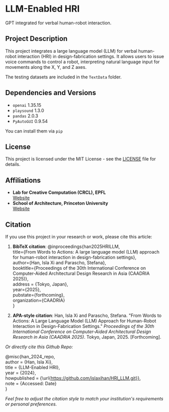 # LLM-Enabled HRI
GPT integrated for verbal human-robot interaction.

## Project Description

This project integrates a large language model (LLM) for verbal human-robot interaction (HRI) in design-fabrication settings. It allows users to issue voice commands to control a robot, interpreting natural language input for movements along the X, Y, and Z axes.

The testing datasets are included in the `TextData` folder.

## Dependencies and Versions

- `openai` 1.35.15
- `playsound` 1.3.0
- `pandas` 2.0.3
- `PyAutoGUI` 0.9.54

You can install them via `pip`

## License

This project is licensed under the MIT License - see the [LICENSE](LICENSE.md) file for details.

## Affiliations

- **Lab for Creative Computation (CRCL), EPFL**  
[Website](https://www.crclcrclcrcl.org/)
- **School of Architecture, Princeton University**  
[Website](https://soa.princeton.edu/)

## Citation
If you use this project in your research or work, please cite this article:

1. **BibTeX citation**:
@inproceedings{han2025HRILLM,  
title={From Words to Actions: A large language model (LLM) approach for human-robot interaction in design-fabrication settings},  
author={Han, Isla Xi and Parascho, Stefana},  
booktitle={Proceedings of the 30th International Conference on Computer-Aided Architectural Design Research in Asia (CAADRIA 2025)},  
address = {Tokyo, Japan},  
year={2025},  
pubstate={forthcoming},  
organization={CAADRIA}  
}

2. **APA-style citation**:
Han, Isla Xi and Parascho, Stefana. "From Words to Actions: A Large Language Model (LLM) Approach for Human-Robot Interaction in Design-Fabrication Settings." *Proceedings of the 30th International Conference on Computer-Aided Architectural Design Research in Asia (CAADRIA 2025)*. Tokyo, Japan, 2025. [Forthcoming].

*Or directly cite this Github Repo:*

@misc{han_2024_repo,  
  author = {Han, Isla Xi},  
  title = {LLM-Enabled HRI},  
  year = {2024},  
  howpublished = {\url{https://github.com/islaxihan/HRI_LLM.git}},  
  note = {Accessed: Date}  
}

*Feel free to adjust the citation style to match your institution's requirements or personal preferences.*
